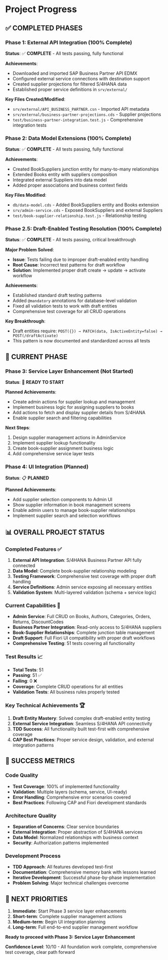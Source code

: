 # Project Progress

## ✅ COMPLETED PHASES

### Phase 1: External API Integration (100% Complete)
**Status**: ✅ **COMPLETE** - All tests passing, fully functional

**Achievements**:
- Downloaded and imported SAP Business Partner API EDMX
- Configured external service connections with destination support
- Created supplier projections for filtered S/4HANA data
- Established proper service definitions in `srv/external/`

**Key Files Created/Modified**:
- `srv/external/API_BUSINESS_PARTNER.csn` - Imported API metadata
- `srv/external/business-partner-projections.cds` - Supplier projections
- `test/business-partner-integration.test.js` - Comprehensive integration tests

### Phase 2: Data Model Extensions (100% Complete)
**Status**: ✅ **COMPLETE** - All tests passing, fully functional

**Achievements**:
- Created BookSuppliers junction entity for many-to-many relationships
- Extended Books entity with suppliers composition
- Integrated external Suppliers into data model
- Added proper associations and business context fields

**Key Files Modified**:
- `db/data-model.cds` - Added BookSuppliers entity and Books extension
- `srv/admin-service.cds` - Exposed BookSuppliers and external Suppliers
- `test/book-supplier-relationship.test.js` - Relationship testing

### Phase 2.5: Draft-Enabled Testing Resolution (100% Complete)
**Status**: ✅ **COMPLETE** - All tests passing, critical breakthrough

**Major Problem Solved**:
- **Issue**: Tests failing due to improper draft-enabled entity handling
- **Root Cause**: Incorrect test patterns for draft workflow
- **Solution**: Implemented proper draft create → update → activate workflow

**Achievements**:
- Established standard draft testing patterns
- Added `@mandatory` annotations for database-level validation
- Fixed all validation tests to work with draft entities
- Comprehensive test coverage for all CRUD operations

**Key Breakthrough**: 
- Draft entities require: `POST({}) → PATCH(data, IsActiveEntity=false) → POST(/draftActivate)`
- This pattern is now documented and standardized across all tests

## 🔄 CURRENT PHASE

### Phase 3: Service Layer Enhancement (Not Started)
**Status**: 🔄 **READY TO START**

**Planned Achievements**:
- Create admin actions for supplier lookup and management
- Implement business logic for assigning suppliers to books  
- Add actions to fetch and display supplier details from S/4HANA
- Enable supplier search and filtering capabilities

**Next Steps**:
1. Design supplier management actions in AdminService
2. Implement supplier lookup functionality
3. Create book-supplier assignment business logic
4. Add comprehensive service layer tests

### Phase 4: UI Integration (Planned)
**Status**: 📋 **PLANNED**

**Planned Achievements**:
- Add supplier selection components to Admin UI
- Show supplier information in book management screens
- Enable admin users to manage book-supplier relationships
- Implement supplier search and selection workflows

## 📊 OVERALL PROJECT STATUS

### Completed Features ✅
1. **External API Integration**: S/4HANA Business Partner API fully connected
2. **Data Model**: Complete book-supplier relationship modeling
3. **Testing Framework**: Comprehensive test coverage with proper draft handling
4. **Service Definitions**: Admin service exposing all necessary entities
5. **Validation System**: Multi-layered validation (schema + service logic)

### Current Capabilities 🚀
- **Admin Service**: Full CRUD on Books, Authors, Categories, Orders, Returns, DiscountCodes
- **Business Partner Integration**: Read-only access to S/4HANA suppliers
- **Book-Supplier Relationships**: Complete junction table management
- **Draft Support**: Full Fiori UI compatibility with proper draft workflows
- **Comprehensive Testing**: 51 tests covering all functionality

### Test Results 📈
- **Total Tests**: 51
- **Passing**: 51 ✅
- **Failing**: 0 ❌
- **Coverage**: Complete CRUD operations for all entities
- **Validation Tests**: All business rules properly tested

### Key Technical Achievements 🏆
1. **Draft Entity Mastery**: Solved complex draft-enabled entity testing
2. **External Service Integration**: Seamless S/4HANA API connectivity
3. **TDD Success**: All functionality built test-first with comprehensive coverage
4. **CAP Best Practices**: Proper service design, validation, and external integration patterns

## 🎯 SUCCESS METRICS

### Code Quality
- **Test Coverage**: 100% of implemented functionality
- **Validation**: Multiple layers (schema, service, UI-ready)
- **Error Handling**: Comprehensive error scenarios covered
- **Best Practices**: Following CAP and Fiori development standards

### Architecture Quality
- **Separation of Concerns**: Clear service boundaries
- **External Integration**: Proper abstraction of S/4HANA services
- **Data Model**: Normalized relationships with business context
- **Security**: Authorization patterns implemented

### Development Process
- **TDD Approach**: All features developed test-first
- **Documentation**: Comprehensive memory bank with lessons learned
- **Iterative Development**: Successful phase-by-phase implementation
- **Problem Solving**: Major technical challenges overcome

## 🔮 NEXT PRIORITIES

1. **Immediate**: Start Phase 3 service layer enhancements
2. **Short-term**: Complete supplier management actions
3. **Medium-term**: Begin UI integration planning
4. **Long-term**: Full end-to-end supplier management workflow

**Ready to proceed with Phase 3: Service Layer Enhancement**

**Confidence Level**: 10/10 - All foundation work complete, comprehensive test coverage, clear path forward
